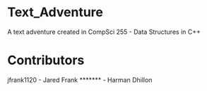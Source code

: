 # Text_Adventure
A text adventure created in CompSci 255 - Data Structures in C++


# Contributors
jfrank1120 - Jared Frank
******* - Harman Dhillon
